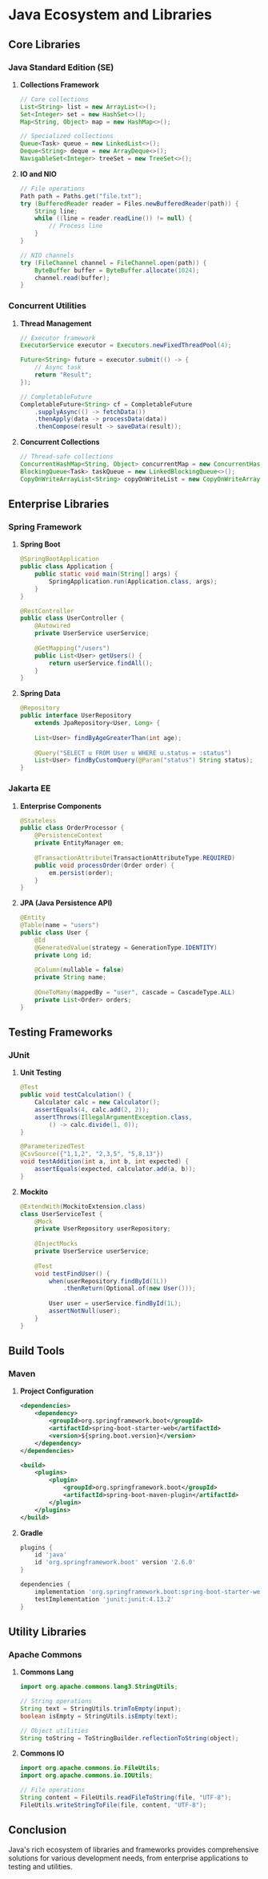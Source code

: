 # Java Ecosystem and Libraries

## Core Libraries

### Java Standard Edition (SE)
1. **Collections Framework**
   ```java
   // Core collections
   List<String> list = new ArrayList<>();
   Set<Integer> set = new HashSet<>();
   Map<String, Object> map = new HashMap<>();
   
   // Specialized collections
   Queue<Task> queue = new LinkedList<>();
   Deque<String> deque = new ArrayDeque<>();
   NavigableSet<Integer> treeSet = new TreeSet<>();
   ```

2. **IO and NIO**
   ```java
   // File operations
   Path path = Paths.get("file.txt");
   try (BufferedReader reader = Files.newBufferedReader(path)) {
       String line;
       while ((line = reader.readLine()) != null) {
           // Process line
       }
   }
   
   // NIO channels
   try (FileChannel channel = FileChannel.open(path)) {
       ByteBuffer buffer = ByteBuffer.allocate(1024);
       channel.read(buffer);
   }
   ```

### Concurrent Utilities
1. **Thread Management**
   ```java
   // Executor framework
   ExecutorService executor = Executors.newFixedThreadPool(4);
   
   Future<String> future = executor.submit(() -> {
       // Async task
       return "Result";
   });
   
   // CompletableFuture
   CompletableFuture<String> cf = CompletableFuture
       .supplyAsync(() -> fetchData())
       .thenApply(data -> processData(data))
       .thenCompose(result -> saveData(result));
   ```

2. **Concurrent Collections**
   ```java
   // Thread-safe collections
   ConcurrentHashMap<String, Object> concurrentMap = new ConcurrentHashMap<>();
   BlockingQueue<Task> taskQueue = new LinkedBlockingQueue<>();
   CopyOnWriteArrayList<String> copyOnWriteList = new CopyOnWriteArrayList<>();
   ```

## Enterprise Libraries

### Spring Framework
1. **Spring Boot**
   ```java
   @SpringBootApplication
   public class Application {
       public static void main(String[] args) {
           SpringApplication.run(Application.class, args);
       }
   }
   
   @RestController
   public class UserController {
       @Autowired
       private UserService userService;
       
       @GetMapping("/users")
       public List<User> getUsers() {
           return userService.findAll();
       }
   }
   ```

2. **Spring Data**
   ```java
   @Repository
   public interface UserRepository 
       extends JpaRepository<User, Long> {
       
       List<User> findByAgeGreaterThan(int age);
       
       @Query("SELECT u FROM User u WHERE u.status = :status")
       List<User> findByCustomQuery(@Param("status") String status);
   }
   ```

### Jakarta EE
1. **Enterprise Components**
   ```java
   @Stateless
   public class OrderProcessor {
       @PersistenceContext
       private EntityManager em;
       
       @TransactionAttribute(TransactionAttributeType.REQUIRED)
       public void processOrder(Order order) {
           em.persist(order);
       }
   }
   ```

2. **JPA (Java Persistence API)**
   ```java
   @Entity
   @Table(name = "users")
   public class User {
       @Id
       @GeneratedValue(strategy = GenerationType.IDENTITY)
       private Long id;
       
       @Column(nullable = false)
       private String name;
       
       @OneToMany(mappedBy = "user", cascade = CascadeType.ALL)
       private List<Order> orders;
   }
   ```

## Testing Frameworks

### JUnit
1. **Unit Testing**
   ```java
   @Test
   public void testCalculation() {
       Calculator calc = new Calculator();
       assertEquals(4, calc.add(2, 2));
       assertThrows(IllegalArgumentException.class, 
           () -> calc.divide(1, 0));
   }
   
   @ParameterizedTest
   @CsvSource({"1,1,2", "2,3,5", "5,8,13"})
   void testAddition(int a, int b, int expected) {
       assertEquals(expected, calculator.add(a, b));
   }
   ```

2. **Mockito**
   ```java
   @ExtendWith(MockitoExtension.class)
   class UserServiceTest {
       @Mock
       private UserRepository userRepository;
       
       @InjectMocks
       private UserService userService;
       
       @Test
       void testFindUser() {
           when(userRepository.findById(1L))
               .thenReturn(Optional.of(new User()));
           
           User user = userService.findById(1L);
           assertNotNull(user);
       }
   }
   ```

## Build Tools

### Maven
1. **Project Configuration**
   ```xml
   <dependencies>
       <dependency>
           <groupId>org.springframework.boot</groupId>
           <artifactId>spring-boot-starter-web</artifactId>
           <version>${spring.boot.version}</version>
       </dependency>
   </dependencies>
   
   <build>
       <plugins>
           <plugin>
               <groupId>org.springframework.boot</groupId>
               <artifactId>spring-boot-maven-plugin</artifactId>
           </plugin>
       </plugins>
   </build>
   ```

2. **Gradle**
   ```groovy
   plugins {
       id 'java'
       id 'org.springframework.boot' version '2.6.0'
   }
   
   dependencies {
       implementation 'org.springframework.boot:spring-boot-starter-web'
       testImplementation 'junit:junit:4.13.2'
   }
   ```

## Utility Libraries

### Apache Commons
1. **Commons Lang**
   ```java
   import org.apache.commons.lang3.StringUtils;
   
   // String operations
   String text = StringUtils.trimToEmpty(input);
   boolean isEmpty = StringUtils.isEmpty(text);
   
   // Object utilities
   String toString = ToStringBuilder.reflectionToString(object);
   ```

2. **Commons IO**
   ```java
   import org.apache.commons.io.FileUtils;
   import org.apache.commons.io.IOUtils;
   
   // File operations
   String content = FileUtils.readFileToString(file, "UTF-8");
   FileUtils.writeStringToFile(file, content, "UTF-8");
   ```

## Conclusion
Java's rich ecosystem of libraries and frameworks provides comprehensive solutions for various development needs, from enterprise applications to testing and utilities.
